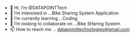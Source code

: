 - 👋 Hi, I’m @DATAPOINTTech
- 👀 I’m interested in ...Bike Sharing System Application 
- 🌱 I’m currently learning ...Coding
- 💞️ I’m looking to collaborate on ...Bike SHaring System 
- 📫 How to reach me ... datapoinittechnologies@gmail.com

<!---
DATAPOINTTech/DATAPOINTTech is a ✨ special ✨ repository because its `README.md` (this file) appears on your GitHub profile.
You can click the Preview link to take a look at your changes.
--->
